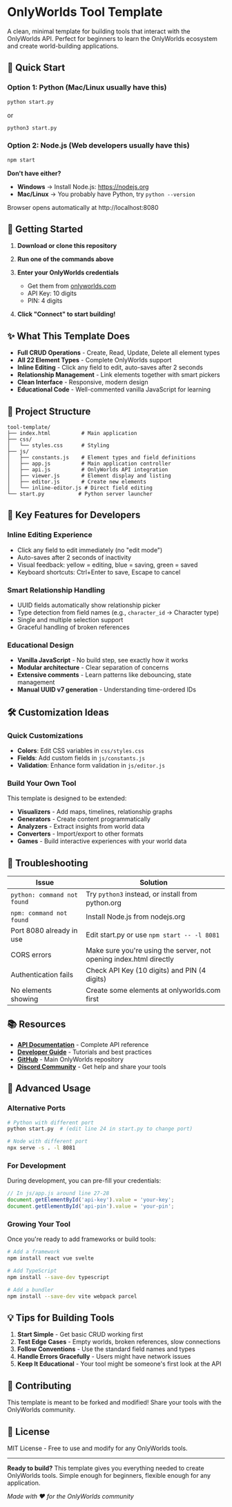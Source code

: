 # OnlyWorlds Tool Template

A clean, minimal template for building tools that interact with the OnlyWorlds API. Perfect for beginners to learn the OnlyWorlds ecosystem and create world-building applications.

## 🚀 Quick Start

### Option 1: Python (Mac/Linux usually have this)
```bash
python start.py
```
or
```bash
python3 start.py
```

### Option 2: Node.js (Web developers usually have this)
```bash
npm start
```

**Don't have either?**
- **Windows** → Install Node.js: https://nodejs.org
- **Mac/Linux** → You probably have Python, try `python --version`

Browser opens automatically at http://localhost:8080

## 🔑 Getting Started

1. **Download or clone this repository**

2. **Run one of the commands above**

3. **Enter your OnlyWorlds credentials**
   - Get them from [onlyworlds.com](https://www.onlyworlds.com)
   - API Key: 10 digits
   - PIN: 4 digits

4. **Click "Connect" to start building!**

## ✨ What This Template Does

- **Full CRUD Operations** - Create, Read, Update, Delete all element types
- **All 22 Element Types** - Complete OnlyWorlds support
- **Inline Editing** - Click any field to edit, auto-saves after 2 seconds
- **Relationship Management** - Link elements together with smart pickers
- **Clean Interface** - Responsive, modern design
- **Educational Code** - Well-commented vanilla JavaScript for learning

## 📁 Project Structure

```
tool-template/
├── index.html          # Main application
├── css/
│   └── styles.css      # Styling
├── js/
│   ├── constants.js    # Element types and field definitions
│   ├── app.js          # Main application controller
│   ├── api.js          # OnlyWorlds API integration
│   ├── viewer.js       # Element display and listing
│   ├── editor.js       # Create new elements
│   └── inline-editor.js # Direct field editing
└── start.py           # Python server launcher
```

## 🎯 Key Features for Developers

### Inline Editing Experience
- Click any field to edit immediately (no "edit mode")
- Auto-saves after 2 seconds of inactivity
- Visual feedback: yellow = editing, blue = saving, green = saved
- Keyboard shortcuts: Ctrl+Enter to save, Escape to cancel

### Smart Relationship Handling
- UUID fields automatically show relationship picker
- Type detection from field names (e.g., `character_id` → Character type)
- Single and multiple selection support
- Graceful handling of broken references

### Educational Design
- **Vanilla JavaScript** - No build step, see exactly how it works
- **Modular architecture** - Clear separation of concerns
- **Extensive comments** - Learn patterns like debouncing, state management
- **Manual UUID v7 generation** - Understanding time-ordered IDs

## 🛠️ Customization Ideas

### Quick Customizations
- **Colors**: Edit CSS variables in `css/styles.css`
- **Fields**: Add custom fields in `js/constants.js`
- **Validation**: Enhance form validation in `js/editor.js`

### Build Your Own Tool
This template is designed to be extended:

- **Visualizers** - Add maps, timelines, relationship graphs
- **Generators** - Create content programmatically
- **Analyzers** - Extract insights from world data
- **Converters** - Import/export to other formats
- **Games** - Build interactive experiences with your world data

## 🐛 Troubleshooting

| Issue | Solution |
|-------|----------|
| `python: command not found` | Try `python3` instead, or install from python.org |
| `npm: command not found` | Install Node.js from nodejs.org |
| Port 8080 already in use | Edit start.py or use `npm start -- -l 8081` |
| CORS errors | Make sure you're using the server, not opening index.html directly |
| Authentication fails | Check API Key (10 digits) and PIN (4 digits) |
| No elements showing | Create some elements at onlyworlds.com first |

## 📚 Resources

- **[API Documentation](https://www.onlyworlds.com/api/docs)** - Complete API reference
- **[Developer Guide](https://onlyworlds.github.io/)** - Tutorials and best practices
- **[GitHub](https://github.com/OnlyWorlds/OnlyWorlds)** - Main OnlyWorlds repository
- **[Discord Community](https://discord.gg/twCjqvVBwb)** - Get help and share your tools

## 🚀 Advanced Usage

### Alternative Ports
```bash
# Python with different port
python start.py  # (edit line 24 in start.py to change port)

# Node with different port
npx serve -s . -l 8081
```

### For Development
During development, you can pre-fill your credentials:
```javascript
// In js/app.js around line 27-28
document.getElementById('api-key').value = 'your-key';
document.getElementById('api-pin').value = 'your-pin';
```

### Growing Your Tool
Once you're ready to add frameworks or build tools:
```bash
# Add a framework
npm install react vue svelte

# Add TypeScript
npm install --save-dev typescript

# Add a bundler
npm install --save-dev vite webpack parcel
```

## 💡 Tips for Building Tools

1. **Start Simple** - Get basic CRUD working first
2. **Test Edge Cases** - Empty worlds, broken references, slow connections
3. **Follow Conventions** - Use the standard field names and types
4. **Handle Errors Gracefully** - Users might have network issues
5. **Keep It Educational** - Your tool might be someone's first look at the API

## 🤝 Contributing

This template is meant to be forked and modified! Share your tools with the OnlyWorlds community.

## 📄 License

MIT License - Free to use and modify for any OnlyWorlds tools.

---

**Ready to build?** This template gives you everything needed to create OnlyWorlds tools. Simple enough for beginners, flexible enough for any application.

*Made with ❤️ for the OnlyWorlds community*